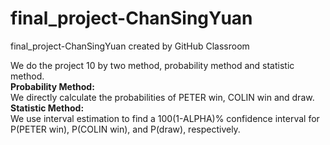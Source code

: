 # final_project-ChanSingYuan
final_project-ChanSingYuan created by GitHub Classroom

We do the project 10 by two method, probability method and statistic method. \
**Probability Method:** \
We directly calculate the probabilities of PETER win, COLIN win and draw. \
**Statistic Method:** \
We use interval estimation to find a 100(1-ALPHA)% confidence interval for P(PETER win), P(COLIN win), and P(draw), respectively.

